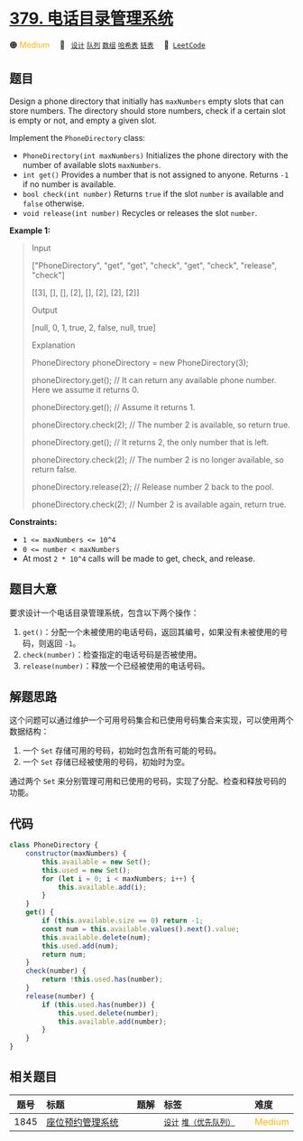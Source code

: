 # [379. 电话目录管理系统](https://leetcode.com/problems/design-phone-directory)

🟠 <font color=#ffb800>Medium</font>&emsp; 🔖&ensp; [`设计`](/tag/design.md) [`队列`](/tag/queue.md) [`数组`](/tag/array.md) [`哈希表`](/tag/hash-table.md) [`链表`](/tag/linked-list.md)&emsp; 🔗&ensp;[`LeetCode`](https://leetcode.com/problems/design-phone-directory)

## 题目

Design a phone directory that initially has `maxNumbers` empty slots that can store numbers. The directory should store numbers, check if a certain slot is empty or not, and empty a given slot.

Implement the `PhoneDirectory` class:

- `PhoneDirectory(int maxNumbers)` Initializes the phone directory with the number of available slots `maxNumbers`.
- `int get()` Provides a number that is not assigned to anyone. Returns `-1` if no number is available.
- `bool check(int number)` Returns `true` if the slot `number` is available and `false` otherwise.
- `void release(int number)` Recycles or releases the slot `number`.

**Example 1:**

> Input
>
> ["PhoneDirectory", "get", "get", "check", "get", "check", "release", "check"]
>
> [[3], [], [], [2], [], [2], [2], [2]]
>
> Output
>
> [null, 0, 1, true, 2, false, null, true]
>
> Explanation
>
> PhoneDirectory phoneDirectory = new PhoneDirectory(3);
>
> phoneDirectory.get(); // It can return any available phone number. Here we assume it returns 0.
>
> phoneDirectory.get(); // Assume it returns 1.
>
> phoneDirectory.check(2); // The number 2 is available, so return true.
>
> phoneDirectory.get(); // It returns 2, the only number that is left.
>
> phoneDirectory.check(2); // The number 2 is no longer available, so return false.
>
> phoneDirectory.release(2); // Release number 2 back to the pool.
>
> phoneDirectory.check(2); // Number 2 is available again, return true.

**Constraints:**

- `1 <= maxNumbers <= 10^4`
- `0 <= number < maxNumbers`
- At most `2 * 10^4` calls will be made to get, check, and release.

## 题目大意

要求设计一个电话目录管理系统，包含以下两个操作：

1. `get()`：分配一个未被使用的电话号码，返回其编号，如果没有未被使用的号码，则返回 `-1`。
2. `check(number)`：检查指定的电话号码是否被使用。
3. `release(number)`：释放一个已经被使用的电话号码。

## 解题思路

这个问题可以通过维护一个可用号码集合和已使用号码集合来实现，可以使用两个数据结构：

1. 一个 `Set` 存储可用的号码，初始时包含所有可能的号码。
2. 一个 `Set` 存储已经被使用的号码，初始时为空。

通过两个 `Set` 来分别管理可用和已使用的号码，实现了分配、检查和释放号码的功能。

## 代码

```javascript
class PhoneDirectory {
	constructor(maxNumbers) {
		this.available = new Set();
		this.used = new Set();
		for (let i = 0; i < maxNumbers; i++) {
			this.available.add(i);
		}
	}
	get() {
		if (this.available.size == 0) return -1;
		const num = this.available.values().next().value;
		this.available.delete(num);
		this.used.add(num);
		return num;
	}
	check(number) {
		return !this.used.has(number);
	}
	release(number) {
		if (this.used.has(number)) {
			this.used.delete(number);
			this.available.add(number);
		}
	}
}
```

## 相关题目

<!-- prettier-ignore -->
| 题号 | 标题 | 题解 | 标签 | 难度 |
| :------: | :------ | :------: | :------ | :------ |
| 1845 | [座位预约管理系统](https://leetcode.com/problems/seat-reservation-manager) |  |  [`设计`](/tag/design.md) [`堆（优先队列）`](/tag/heap-priority-queue.md) | <font color=#ffb800>Medium</font> |

<style>
.blue {
    background-color: #096dd9;
    padding: 0.25rem 0.5rem;
    margin: 0;
    font-size: 0.85em;
    border-radius: 3px;
    color: white;
    font-weight: 500;
}
table th:first-of-type { width: 10%; }
table th:nth-of-type(2) { width: 35%; }
table th:nth-of-type(3) { width: 10%; }
table th:nth-of-type(4) { width: 35%; }
table th:nth-of-type(5) { width: 10%; }
</style>
